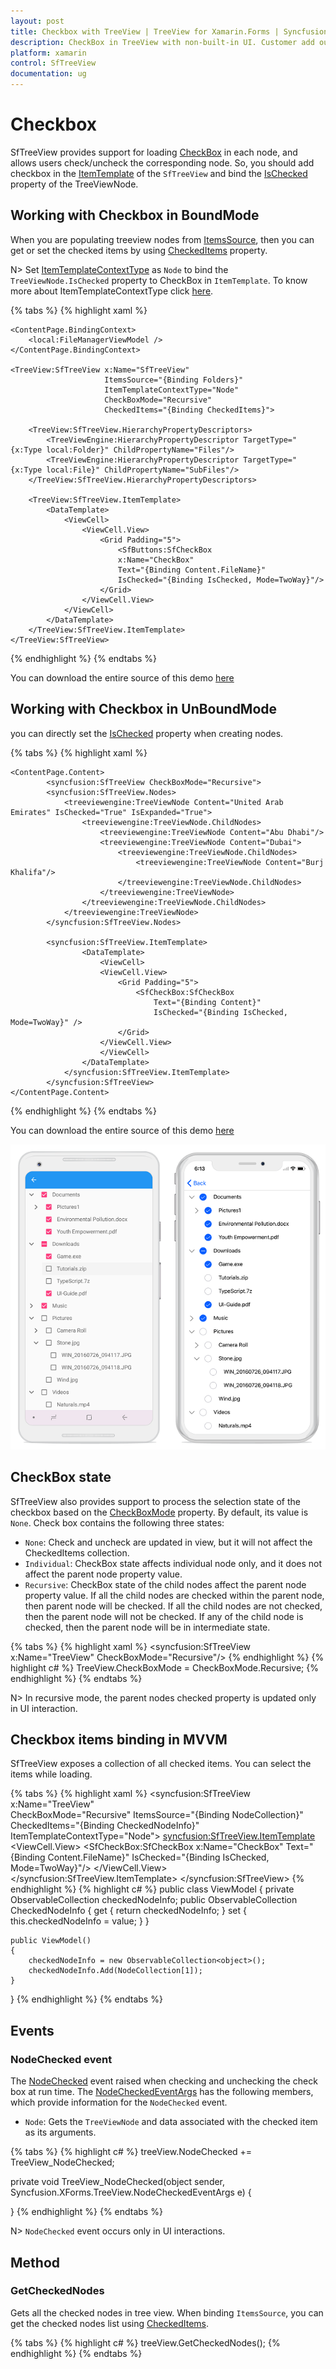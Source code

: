 ```yaml
---
layout: post
title: Checkbox with TreeView | TreeView for Xamarin.Forms | Syncfusion
description: CheckBox in TreeView with non-built-in UI. Customer add our SfCheckBox control and bind to the property we are exposing or to the underlying data object property. We need to process the underlying data object property change and do the needful for recursive checking cases.
platform: xamarin
control: SfTreeView
documentation: ug
---
```


# Checkbox

SfTreeView provides support for loading [CheckBox](https://help.syncfusion.com/xamarin/sfcheckbox/getting-started) in each node, and allows users check/uncheck the corresponding node. So, you should add checkbox in the [ItemTemplate](https://help.syncfusion.com/cr/xamarin/Syncfusion.SfTreeView.XForms~Syncfusion.XForms.TreeView.SfTreeView~ItemTemplate.html) of the `SfTreeView` and bind the [IsChecked](https://help.syncfusion.com/cr/xamarin/Syncfusion.SfTreeView.XForms~Syncfusion.TreeView.Engine.TreeViewNode~IsChecked.html) property of the TreeViewNode.

## Working with Checkbox in BoundMode

When you are populating treeview nodes from [ItemsSource](https://help.syncfusion.com/cr/xamarin/Syncfusion.SfTreeView.XForms~Syncfusion.XForms.TreeView.SfTreeView~ItemsSource.html), then you can get or set the checked items by using [CheckedItems](https://help.syncfusion.com/cr/xamarin/Syncfusion.SfTreeView.XForms~Syncfusion.XForms.TreeView.SfTreeView~CheckedItems.html) property.

N> Set [ItemTemplateContextType](https://help.syncfusion.com/cr/xamarin/Syncfusion.SfTreeView.XForms~Syncfusion.XForms.TreeView.SfTreeView~ItemTemplateContextType.html) as `Node` to bind the `TreeViewNode.IsChecked` property to CheckBox in `ItemTemplate`. To know more about ItemTemplateContextType click [here](https://help.syncfusion.com/cr/xamarin/Syncfusion.SfTreeView.XForms~Syncfusion.XForms.TreeView.SfTreeView~ItemTemplateContextType.html).

{% tabs %}
{% highlight xaml %}
<?xml version="1.0" encoding="utf-8" ?>
<ContentPage xmlns="http://xamarin.com/schemas/2014/forms"
             xmlns:x="http://schemas.microsoft.com/winfx/2009/xaml"
             xmlns:local="clr-namespace:BoundMode_CheckBox"
             x:Class="BoundMode_CheckBox.MainPage"
             xmlns:TreeView="clr-namespace:Syncfusion.XForms.TreeView;assembly=Syncfusion.SfTreeView.XForms"
             xmlns:SfButtons="clr-namespace:Syncfusion.XForms.Buttons;assembly=Syncfusion.Buttons.XForms"
             xmlns:TreeViewEngine="clr-namespace:Syncfusion.TreeView.Engine;assembly=Syncfusion.SfTreeView.XForms">

    <ContentPage.BindingContext>
        <local:FileManagerViewModel />
    </ContentPage.BindingContext>

    <TreeView:SfTreeView x:Name="SfTreeView"
                         ItemsSource="{Binding Folders}"
                         ItemTemplateContextType="Node"
                         CheckBoxMode="Recursive"
                         CheckedItems="{Binding CheckedItems}">
        
        <TreeView:SfTreeView.HierarchyPropertyDescriptors>
            <TreeViewEngine:HierarchyPropertyDescriptor TargetType="{x:Type local:Folder}" ChildPropertyName="Files"/>
            <TreeViewEngine:HierarchyPropertyDescriptor TargetType="{x:Type local:File}" ChildPropertyName="SubFiles"/>
        </TreeView:SfTreeView.HierarchyPropertyDescriptors>
        
        <TreeView:SfTreeView.ItemTemplate>
            <DataTemplate>
                <ViewCell>
                    <ViewCell.View>
                        <Grid Padding="5">
                            <SfButtons:SfCheckBox 
                            x:Name="CheckBox"
                            Text="{Binding Content.FileName}"
                            IsChecked="{Binding IsChecked, Mode=TwoWay}"/>
                        </Grid>
                    </ViewCell.View>
                </ViewCell>
            </DataTemplate>
        </TreeView:SfTreeView.ItemTemplate>
    </TreeView:SfTreeView>
</ContentPage>
{% endhighlight %}
{% endtabs %}

You can download the entire source of this demo [here](https://github.com/SyncfusionExamples/checkbox_bound_mode)

## Working with Checkbox in UnBoundMode

you can directly set the [IsChecked](https://help.syncfusion.com/cr/xamarin/Syncfusion.SfTreeView.XForms~Syncfusion.TreeView.Engine.TreeViewNode~IsChecked.html) property when creating nodes.

{% tabs %}
{% highlight xaml %}
<?xml version="1.0" encoding="utf-8" ?>
<ContentPage xmlns="http://xamarin.com/schemas/2014/forms"
             xmlns:x="http://schemas.microsoft.com/winfx/2009/xaml"
             xmlns:local="clr-namespace:UnBoundMode_CheckBox"
             x:Class="UnBoundMode_CheckBox.MainPage"
             xmlns:treeviewengine="clr-namespace:Syncfusion.TreeView.Engine;assembly=Syncfusion.SfTreeView.XForms"
             xmlns:SfCheckBox="clr-namespace:Syncfusion.XForms.Buttons;assembly=Syncfusion.Buttons.XForms"
             xmlns:syncfusion="clr-namespace:Syncfusion.XForms.TreeView;assembly=Syncfusion.SfTreeView.XForms">

    <ContentPage.Content>
            <syncfusion:SfTreeView CheckBoxMode="Recursive">
            <syncfusion:SfTreeView.Nodes>
                <treeviewengine:TreeViewNode Content="United Arab Emirates" IsChecked="True" IsExpanded="True">
                    <treeviewengine:TreeViewNode.ChildNodes>
                        <treeviewengine:TreeViewNode Content="Abu Dhabi"/>
                        <treeviewengine:TreeViewNode Content="Dubai">
                            <treeviewengine:TreeViewNode.ChildNodes>
                                <treeviewengine:TreeViewNode Content="Burj Khalifa"/>
                            </treeviewengine:TreeViewNode.ChildNodes>
                        </treeviewengine:TreeViewNode>
                    </treeviewengine:TreeViewNode.ChildNodes>
                </treeviewengine:TreeViewNode>
            </syncfusion:SfTreeView.Nodes>
                
            <syncfusion:SfTreeView.ItemTemplate>
                    <DataTemplate>
                        <ViewCell>
                        <ViewCell.View>
                            <Grid Padding="5">
                                <SfCheckBox:SfCheckBox 
                                    Text="{Binding Content}"
                                    IsChecked="{Binding IsChecked, Mode=TwoWay}" />
                            </Grid>
                        </ViewCell.View>
                        </ViewCell>
                    </DataTemplate>
                </syncfusion:SfTreeView.ItemTemplate>
            </syncfusion:SfTreeView>
    </ContentPage.Content>
</ContentPage>
{% endhighlight %}
{% endtabs %}

You can download the entire source of this demo [here](https://github.com/SyncfusionExamples/checkbox_unbound_mode)

![Xamarin Forms TreeView with CheckBox](TreeView_images/checkbox.png)

## CheckBox state

SfTreeView also provides support to process the selection state of the checkbox based on the [CheckBoxMode](https://help.syncfusion.com/cr/xamarin/Syncfusion.SfTreeView.XForms~Syncfusion.XForms.TreeView.SfTreeView~CheckBoxMode.html) property. By default, its value is `None`.
Check box contains the following three states:

* `None`: Check and uncheck are updated in view, but it will not affect the CheckedItems collection.
* `Individual`: CheckBox state affects individual node only, and it does not affect the parent node property value.
* `Recursive`: CheckBox state of the child nodes affect the parent node property value. If all the child nodes are checked within the parent node, then parent node will be checked. If all the child nodes are not checked, then the parent node will not be checked. If any of the child node is checked, then the parent node will be in intermediate state.

{% tabs %}
{% highlight xaml %}
<syncfusion:SfTreeView x:Name="TreeView" CheckBoxMode="Recursive"/>
{% endhighlight %}
{% highlight c# %}
TreeView.CheckBoxMode = CheckBoxMode.Recursive;
{% endhighlight %}
{% endtabs %}

N> In recursive mode, the parent nodes checked property is updated only in UI interaction.

## Checkbox items binding in MVVM

SfTreeView exposes a collection of all checked items. You can select the items while loading.

{% tabs %}
{% highlight xaml %}
<syncfusion:SfTreeView 
    x:Name="TreeView"  
    CheckBoxMode="Recursive"
    ItemsSource="{Binding NodeCollection}"
    CheckedItems="{Binding CheckedNodeInfo}"
    ItemTemplateContextType="Node">
    <syncfusion:SfTreeView.ItemTemplate>
        <DataTemplate>
            <ViewCell>
                <ViewCell.View>
                        <Grid Padding="5">
                            <SfCheckBox:SfCheckBox
                                x:Name="CheckBox"
                                Text="{Binding Content.FileName}"
                                IsChecked="{Binding IsChecked, Mode=TwoWay}"/>
                        </Grid>
                </ViewCell.View>
            </ViewCell>
        </DataTemplate>
    </syncfusion:SfTreeView.ItemTemplate>
</syncfusion:SfTreeView>
{% endhighlight %}
{% highlight c# %}
public class ViewModel
{
    private ObservableCollection<object> checkedNodeInfo;
    public ObservableCollection<object> CheckedNodeInfo
    {
        get
        {
            return checkedNodeInfo;
        }
        set
        {
            this.checkedNodeInfo = value;
        }
    }

    public ViewModel()
    {
        checkedNodeInfo = new ObservableCollection<object>();
        checkedNodeInfo.Add(NodeCollection[1]);
    }
}
{% endhighlight %}
{% endtabs %}

## Events

### NodeChecked event

The [NodeChecked](https://help.syncfusion.com/cr/cref_files/xamarin/Syncfusion.SfTreeView.XForms~Syncfusion.XForms.TreeView.SfTreeView~NodeChecked_EV.html) event raised when checking and unchecking the check box at run time. The [NodeCheckedEventArgs](https://help.syncfusion.com/cr/cref_files/xamarin/Syncfusion.SfTreeView.XForms~Syncfusion.XForms.TreeView.NodeCheckedEventArgs.html) has the following members, which provide information for the `NodeChecked` event.

* `Node`: Gets the `TreeViewNode` and data associated with the checked item as its arguments.

{% tabs %}
{% highlight c# %}
treeView.NodeChecked += TreeView_NodeChecked;

private void TreeView_NodeChecked(object sender, Syncfusion.XForms.TreeView.NodeCheckedEventArgs e)
{
     
}
{% endhighlight %}
{% endtabs %}

N> `NodeChecked` event occurs only in UI interactions.

## Method

### GetCheckedNodes

Gets all the checked nodes in tree view. When binding `ItemsSource`, you can get the checked nodes list using [CheckedItems](https://help.syncfusion.com/cr/xamarin/Syncfusion.SfTreeView.XForms~Syncfusion.XForms.TreeView.SfTreeView~CheckedItems.html).

{% tabs %}
{% highlight c# %}
treeView.GetCheckedNodes();
{% endhighlight %}
{% endtabs %}